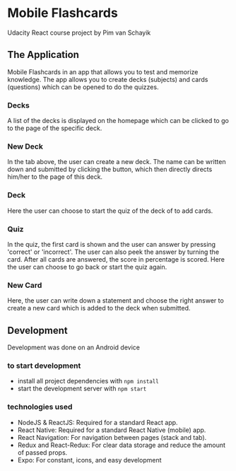 # Mobile Flashcards
Udacity React course project by Pim van Schayik

## The Application
Mobile Flashcards in an app that allows you to test and memorize knowledge. The app
allows you to create decks (subjects) and cards (questions) which can be opened to
do the quizzes.
### Decks
A list of the decks is displayed on the homepage which can be clicked to go to the
page of the specific deck.
### New Deck
In the tab above, the user can create a new deck. The name can be written down and
submitted by clicking the button, which then directly directs him/her to the page
of this deck.
### Deck
Here the user can choose to start the quiz of the deck of to add cards.
### Quiz
In the quiz, the first card is shown and the user can answer by pressing 'correct'
or 'incorrect'. The user can also peek the answer by turning the card. After all
cards are answered, the score in percentage is scored. Here the user can choose to
go back or start the quiz again.
### New Card
Here, the user can write down a statement and choose the right answer to create a new
card which is added to the deck when submitted.

## Development
Development was done on an Android device

### to start development
* install all project dependencies with `npm install`
* start the development server with `npm start`

### technologies used
* NodeJS & ReactJS: Required for a standard React app.
* React Native: Required for a standard React Native (mobile) app.
* React Navigation: For navigation between pages (stack and tab).
* Redux and React-Redux: For clear data storage and reduce the amount of passed props.
* Expo: For constant, icons, and easy development
